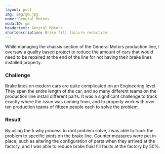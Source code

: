 ```yaml
---
layout: post
img: img/gm.jpg
name: General Motors
modalID: gm
headertext: General Motors
shortdescription: Brake fill failure reduction
---
```


While managing the chassis section of the General Motors production line, I oversaw a quality based project to reduce the amount of cars that would need to be repaired at the end of the line for not having their brake lines installed properly. 

### Challenge
Brake lines on modern cars are quite complicated on an Engineering level. They span the entire length of the car, and so many different teams on the production line install different parts. It was a significant challenge to track exactly where the issue was coming from, and to properly work with over ten production teams of fifteen people each to solve the problem. 

### Result
By using the 5 why process to root problem solve, I was able to track the problem to specific joints on the brake line. Counter measures were put in place, such as altering the configuration of parts when they arrived at the factory, and I was able to reduce brake fluid fill faults at the factory by 50%.